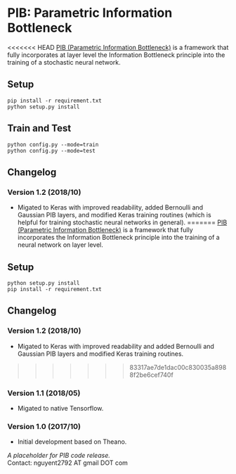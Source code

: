 # PIB: Parametric Information Bottleneck  
<<<<<<< HEAD
[PIB (Parametric Information Bottleneck)](https://arxiv.org/abs/1712.01272) is a framework that fully incorporates at layer level the Information Bottleneck principle into the training of a stochastic neural network.

## Setup   
`pip install -r requirement.txt`    
`python setup.py install`  

## Train and Test  
`python config.py --mode=train`   
`python config.py --mode=test`

## Changelog   
### Version 1.2 (2018/10)
* Migated to Keras with improved readability, added Bernoulli and Gaussian PIB layers, and  modified Keras training routines (which is helpful for training stochastic neural networks in general).
=======
[PIB (Parametric Information Bottleneck)](https://arxiv.org/abs/1712.01272) is a framework that fully incorporates the Information Bottleneck principle into the training of a neural network on layer level.

## Setup 
`python setup.py install`  
`pip install -r requirement.txt`   

## Changelog   
### Version 1.2 (2018/10)
* Migated to Keras with improved readability and added Bernoulli and Gaussian PIB layers and modified Keras training routines.
>>>>>>> 83317ae7de1dac00c830035a8988f2be6cef740f
### Version 1.1 (2018/05)
* Migated to native Tensorflow. 
### Version 1.0 (2017/10)  
* Initial development based on Theano. 

*A placeholder for PIB code release.*       
Contact: nguyent2792 AT gmail DOT com  
